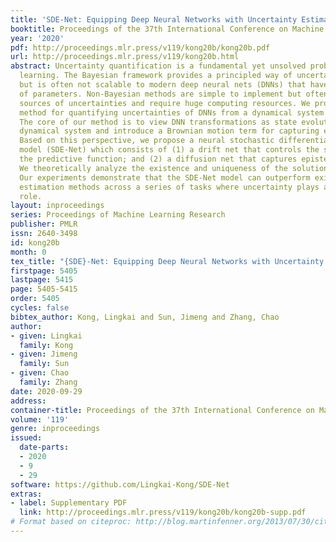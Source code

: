 ```yaml
---
title: 'SDE-Net: Equipping Deep Neural Networks with Uncertainty Estimates'
booktitle: Proceedings of the 37th International Conference on Machine Learning
year: '2020'
pdf: http://proceedings.mlr.press/v119/kong20b/kong20b.pdf
url: http://proceedings.mlr.press/v119/kong20b.html
abstract: Uncertainty quantification is a fundamental yet unsolved problem for deep
  learning. The Bayesian framework provides a principled way of uncertainty estimation
  but is often not scalable to modern deep neural nets (DNNs) that have a large number
  of parameters. Non-Bayesian methods are simple to implement but often conflate different
  sources of uncertainties and require huge computing resources. We propose a new
  method for quantifying uncertainties of DNNs from a dynamical system perspective.
  The core of our method is to view DNN transformations as state evolution of a stochastic
  dynamical system and introduce a Brownian motion term for capturing epistemic uncertainty.
  Based on this perspective, we propose a neural stochastic differential equation
  model (SDE-Net) which consists of (1) a drift net that controls the system to fit
  the predictive function; and (2) a diffusion net that captures epistemic uncertainty.
  We theoretically analyze the existence and uniqueness of the solution to SDE-Net.
  Our experiments demonstrate that the SDE-Net model can outperform existing uncertainty
  estimation methods across a series of tasks where uncertainty plays a fundamental
  role.
layout: inproceedings
series: Proceedings of Machine Learning Research
publisher: PMLR
issn: 2640-3498
id: kong20b
month: 0
tex_title: "{SDE}-Net: Equipping Deep Neural Networks with Uncertainty Estimates"
firstpage: 5405
lastpage: 5415
page: 5405-5415
order: 5405
cycles: false
bibtex_author: Kong, Lingkai and Sun, Jimeng and Zhang, Chao
author:
- given: Lingkai
  family: Kong
- given: Jimeng
  family: Sun
- given: Chao
  family: Zhang
date: 2020-09-29
address: 
container-title: Proceedings of the 37th International Conference on Machine Learning
volume: '119'
genre: inproceedings
issued:
  date-parts:
  - 2020
  - 9
  - 29
software: https://github.com/Lingkai-Kong/SDE-Net
extras:
- label: Supplementary PDF
  link: http://proceedings.mlr.press/v119/kong20b/kong20b-supp.pdf
# Format based on citeproc: http://blog.martinfenner.org/2013/07/30/citeproc-yaml-for-bibliographies/
---
```

